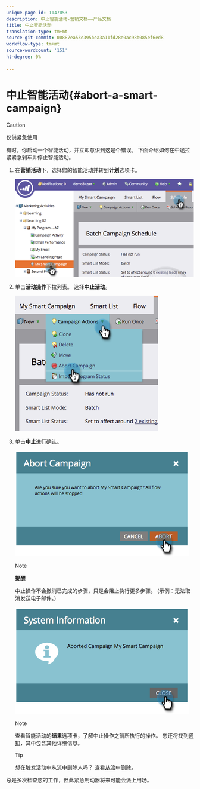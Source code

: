 ```yaml
---
unique-page-id: 1147053
description: 中止智能活动-营销文档——产品文档
title: 中止智能活动
translation-type: tm+mt
source-git-commit: 00887ea53e395bea3a11fd28e0ac98b085ef6ed8
workflow-type: tm+mt
source-wordcount: '151'
ht-degree: 0%

---
```



# 中止智能活动{#abort-a-smart-campaign}

>[!CAUTION]
>
>仅供紧急使用

有时，你启动一个智能活动，并立即意识到这是个错误。 下面介绍如何在中途拉紧紧急刹车并停止智能活动。

1. 在&#x200B;**营销活动**&#x200B;下，选择您的智能活动并转到&#x200B;**计划**&#x200B;选项卡。

   ![](assets/image2014-9-22-16-3a19-3a44.png)

1. 单击**活动操作**下拉列表。 选择&#x200B;**中止活动**。

   ![](assets/image2014-9-22-16-19-48.png)

1. 单击&#x200B;**中止**&#x200B;进行确认。

   ![](assets/image2014-9-22-16-3a19-3a57.png)

   >[!NOTE]
   >
   >**提醒**
   >
   >
   >中止操作不会撤消已完成的步骤，只是会阻止执行更多步骤。 (示例：无法取消发送电子邮件。)

   ![](assets/image2014-9-22-16-3a20-3a0.png)

   >[!NOTE]
   >
   >查看智能活动的&#x200B;**结果**&#x200B;选项卡，了解中止操作之前所执行的操作。 您还将找到[通知](../../../../product-docs/core-marketo-concepts/miscellaneous/understanding-notifications.md)，其中包含其他详细信息。

   >[!TIP]
   >
   >想在触发活动中从流中删除人吗？ 查看[从流](../../../../product-docs/core-marketo-concepts/smart-campaigns/flow-actions/remove-from-flow.md)中删除。

总是多次检查您的工作，但此紧急制动器将来可能会派上用场。
